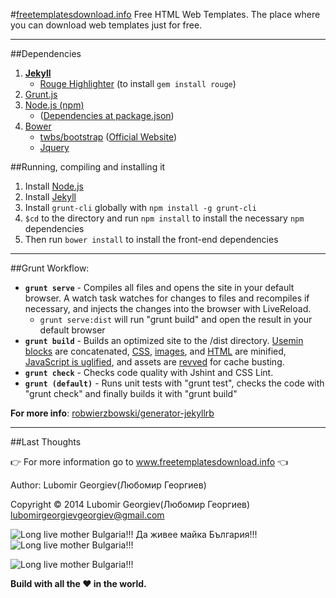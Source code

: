 #[freetemplatesdownload.info](http://freetemplatesdownload.info/)
Free HTML Web Templates. The place where you can download web templates just for free.
___

##Dependencies
1. [**Jekyll**](www.jekyllrb.com)
    * [Rouge Highlighter](https://github.com/jneen/rouge) (to install `gem install rouge`)
2. [Grunt.js](www.gruntjs.com)
3. [Node.js (npm)](www.nodejs.org)
    * ([Dependencies at package.json](https://github.com/LubomirGeorgiev/freetemplatesdownload.info/blob/master/package.json))
4. [Bower](http://bower.io/)
    * [twbs/bootstrap](https://github.com/twbs/bootstrap) ([Official Website](http://getbootstrap.co))
    *  [Jquery](http://jquery.com/)

##Running, compiling and installing it

1.  Install [Node.js](www.nodejs.org)
2.  Install [Jekyll](http://jekyllrb.com/)
2.  Install `grunt-cli` globally with `npm install -g grunt-cli`
3.  `$cd` to the directory and run `npm install` to install the necessary `npm` dependencies
4.  Then run `bower install` to install the front-end dependencies

___
##Grunt Workflow:

-   **`grunt serve`** - Compiles all files and opens the site in your default browser. A watch task watches for changes to files and recompiles if necessary, and injects the changes into the browser with LiveReload.
    - `grunt serve:dist` will run "grunt build" and open the result in your default browser
-   **`grunt build`** - Builds an optimized site to the /dist directory. [Usemin blocks](https://github.com/yeoman/grunt-usemin#the-useminprepare-task) are concatenated, [CSS](https://github.com/gruntjs/grunt-contrib-cssmin), [images](https://github.com/gruntjs/grunt-contrib-imagemin), and [HTML](https://github.com/gruntjs/grunt-contrib-htmlmin) are minified, [JavaScript is uglified](https://github.com/gruntjs/grunt-contrib-uglify), and assets are [revved](https://github.com/yeoman/grunt-filerev) for cache busting.
-   **`grunt check`** - Checks code quality with Jshint and CSS Lint.
-   **`grunt (default)`** - Runs unit tests with "grunt test", checks the code with "grunt check" and finally builds it with "grunt build"

**For more info**: [robwierzbowski/generator-jekyllrb](https://github.com/robwierzbowski/generator-jekyllrb)


___
##Last Thoughts

:point_right: For more information go to www.freetemplatesdownload.info :point_left:

Author: Lubomir Georgiev(Любомир Георгиев)

Copyright :copyright: 2014 Lubomir Georgiev(Любомир Георгиев) lubomirgeorgievgeorgiev@gmail.com

![Long live mother Bulgaria!!!](http://upload.wikimedia.org/wikipedia/commons/2/29/Icons-flag-bg.png)  Да живее майка България!!!  ![Long live mother Bulgaria!!!](http://upload.wikimedia.org/wikipedia/commons/2/29/Icons-flag-bg.png)

![Long live mother Bulgaria!!!](http://upload.wikimedia.org/wikipedia/commons/thumb/2/24/Coat_of_arms_of_Bulgaria.svg/300px-Coat_of_arms_of_Bulgaria.svg.png)

**Build with all the :heart: in the world.**